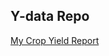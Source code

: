 ## Y-data Repo

<a href="https://leumasjo.github.io/ydata/YDATA Crop_Yield">My Crop Yield Report</a>
